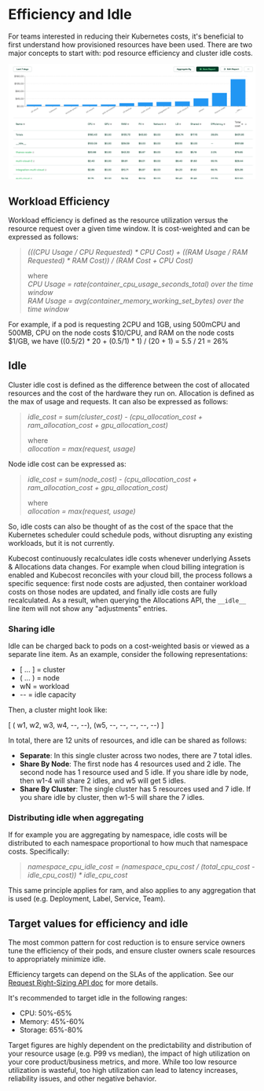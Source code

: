 # Efficiency and Idle

For teams interested in reducing their Kubernetes costs, it's beneficial to first understand how provisioned resources have been used. There are two major concepts to start with: pod resource efficiency and cluster idle costs.

![The Allocations view aggregated by namespace, which shows efficiency & idle](/images/efficiency-idle.png)

## Workload Efficiency

Workload efficiency is defined as the resource utilization versus the resource request over a given time window. It is cost-weighted and can be expressed as follows:

> _(((CPU Usage / CPU Requested) \* CPU Cost) + ((RAM Usage / RAM Requested) \* RAM Cost)) / (RAM Cost + CPU Cost)_
>
> where\
> _CPU Usage = rate(container\_cpu\_usage\_seconds\_total) over the time window_\
> _RAM Usage = avg(container\_memory\_working\_set\_bytes) over the time window_

For example, if a pod is requesting 2CPU and 1GB, using 500mCPU and 500MB, CPU on the node costs $10/CPU, and RAM on the node costs $1/GB, we have ((0.5/2) \* 20 + (0.5/1) \* 1) / (20 + 1) = 5.5 / 21 = 26%

## Idle

Cluster idle cost is defined as the difference between the cost of allocated resources and the cost of the hardware they run on. Allocation is defined as the max of usage and requests. It can also be expressed as follows:

> _idle\_cost = sum(cluster\_cost) - (cpu\_allocation\_cost + ram\_allocation\_cost + gpu\_allocation\_cost)_
>
> where\
> _allocation = max(request, usage)_

Node idle cost can be expressed as:

> _idle\_cost = sum(node\_cost) - (cpu\_allocation\_cost + ram\_allocation\_cost + gpu\_allocation\_cost)_
>
> where\
> _allocation = max(request, usage)_

So, idle costs can also be thought of as the cost of the space that the Kubernetes scheduler could schedule pods, without disrupting any existing workloads, but it is not currently.

Kubecost continuously recalculates idle costs whenever underlying Assets & Allocations data changes. For example when cloud billing integration is enabled and Kubecost reconciles with your cloud bill, the process follows a specific sequence: first node costs are adjusted, then container workload costs on those nodes are updated, and finally idle costs are fully recalculated. As a result, when querying the Allocations API, the `__idle__` line item will not show any "adjustments" entries.

### Sharing idle

Idle can be charged back to pods on a cost-weighted basis or viewed as a separate line item. As an example, consider the following representations:

* \[ ... ] = cluster
* ( ... ) = node
* wN = workload
* \-- = idle capacity

Then, a cluster might look like:

\[ ( w1, w2, w3, w4, --, --), (w5, --, --, --, --, --) ]

In total, there are 12 units of resources, and idle can be shared as follows:

* **Separate**: In this single cluster across two nodes, there are 7 total idles.
* **Share By Node**: The first node has 4 resources used and 2 idle. The second node has 1 resource used and 5 idle. If you share idle by node, then w1-4 will share 2 idles, and w5 will get 5 idles.
* **Share By Cluster**: The single cluster has 5 resources used and 7 idle. If you share idle by cluster, then w1-5 will share the 7 idles.

### Distributing idle when aggregating

If for example you are aggregating by namespace, idle costs will be distributed to each namespace proportional to how much that namespace costs. Specifically:

> _namespace\_cpu\_idle\_cost = (namespace\_cpu\_cost / (total\_cpu\_cost - idle\_cpu\_cost)) \* idle\_cpu\_cost_

This same principle applies for ram, and also applies to any aggregation that is used (e.g. Deployment, Label, Service, Team).

## Target values for efficiency and idle

The most common pattern for cost reduction is to ensure service owners tune the efficiency of their pods, and ensure cluster owners scale resources to appropriately minimize idle.

Efficiency targets can depend on the SLAs of the application. See our [Request Right-Sizing API doc](/apis/savings-apis/api-request-right-sizing-v2.md) for more details.

It's recommended to target idle in the following ranges:

* CPU: 50%-65%
* Memory: 45%-60%
* Storage: 65%-80%

Target figures are highly dependent on the predictability and distribution of your resource usage (e.g. P99 vs median), the impact of high utilization on your core product/business metrics, and more. While too low resource utilization is wasteful, too high utilization can lead to latency increases, reliability issues, and other negative behavior.
